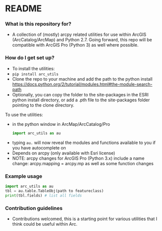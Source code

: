 # README #


### What is this repository for? ###
* A collection of (mostly) arcpy related utilities for use within ArcGIS (ArcCatalog/ArcMap) and Python 2.7. Going forward, this repo will be compatible with ArcGIS Pro (Python 3) as well where possible.

### How do I get set up? ###

* To install the utilities: 
* `pip install arc_utils`
* Clone the repo to your machine and add the path to the python install https://docs.python.org/2/tutorial/modules.html#the-module-search-path
* Optionally, you can copy the folder to the site-packages in the ESRI python install directory, or add a .pth file to the site-packages folder pointing to the clone directory.

To use the utilities:
* in the python window in ArcMap/ArcCatalog/Pro
   ```python 
   import arc_utils as au
   ```
* typing `au.` will now reveal the modules and functions available to you if you have autocomplete on
* Depends on arcpy (only available with Esri license)
* NOTE: arcpy changes for ArcGIS Pro (Python 3.x) include a name change: arcpy.mapping = arcpy.mp as well as some function changes

### Example usage ###

```python
import arc_utils as au
tbl = au.table.TableObj(path to featureclass)
print(tbl.fields) # list all fields
```

### Contribution guidelines ###

* Contributions welcomed, this is a starting point for various utilities that I think could be useful within Arc.

